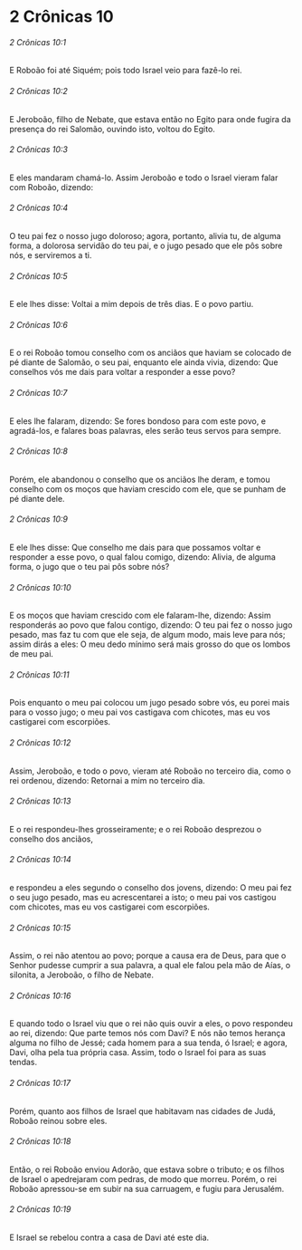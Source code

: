# 2 Crônicas 10

###### 2 Crônicas 10:1

E Roboão foi até Siquém; pois todo Israel veio para fazê-lo rei.

###### 2 Crônicas 10:2

E Jeroboão, filho de Nebate, que estava então no Egito para onde fugira da presença do rei Salomão, ouvindo isto, voltou do Egito.

###### 2 Crônicas 10:3

E eles mandaram chamá-lo. Assim Jeroboão e todo o Israel vieram falar com Roboão, dizendo:

###### 2 Crônicas 10:4

O teu pai fez o nosso jugo doloroso; agora, portanto, alivia tu, de alguma forma, a dolorosa servidão do teu pai, e o jugo pesado que ele pôs sobre nós, e serviremos a ti.

###### 2 Crônicas 10:5

E ele lhes disse: Voltai a mim depois de três dias. E o povo partiu.

###### 2 Crônicas 10:6

E o rei Roboão tomou conselho com os anciãos que haviam se colocado de pé diante de Salomão, o seu pai, enquanto ele ainda vivia, dizendo: Que conselhos vós me dais para voltar a responder a esse povo?

###### 2 Crônicas 10:7

E eles lhe falaram, dizendo: Se fores bondoso para com este povo, e agradá-los, e falares boas palavras, eles serão teus servos para sempre.

###### 2 Crônicas 10:8

Porém, ele abandonou o conselho que os anciãos lhe deram, e tomou conselho com os moços que haviam crescido com ele, que se punham de pé diante dele.

###### 2 Crônicas 10:9

E ele lhes disse: Que conselho me dais para que possamos voltar e responder a esse povo, o qual falou comigo, dizendo: Alivia, de alguma forma, o jugo que o teu pai pôs sobre nós?

###### 2 Crônicas 10:10

E os moços que haviam crescido com ele falaram-lhe, dizendo: Assim responderás ao povo que falou contigo, dizendo: O teu pai fez o nosso jugo pesado, mas faz tu com que ele seja, de algum modo, mais leve para nós; assim dirás a eles: O meu dedo mínimo será mais grosso do que os lombos de meu pai.

###### 2 Crônicas 10:11

Pois enquanto o meu pai colocou um jugo pesado sobre vós, eu porei mais para o vosso jugo; o meu pai vos castigava com chicotes, mas eu vos castigarei com escorpiões.

###### 2 Crônicas 10:12

Assim, Jeroboão, e todo o povo, vieram até Roboão no terceiro dia, como o rei ordenou, dizendo: Retornai a mim no terceiro dia.

###### 2 Crônicas 10:13

E o rei respondeu-lhes grosseiramente; e o rei Roboão desprezou o conselho dos anciãos,

###### 2 Crônicas 10:14

e respondeu a eles segundo o conselho dos jovens, dizendo: O meu pai fez o seu jugo pesado, mas eu acrescentarei a isto; o meu pai vos castigou com chicotes, mas eu vos castigarei com escorpiões.

###### 2 Crônicas 10:15

Assim, o rei não atentou ao povo; porque a causa era de Deus, para que o Senhor pudesse cumprir a sua palavra, a qual ele falou pela mão de Aías, o silonita, a Jeroboão, o filho de Nebate.

###### 2 Crônicas 10:16

E quando todo o Israel viu que o rei não quis ouvir a eles, o povo respondeu ao rei, dizendo: Que parte temos nós com Davi? E nós não temos herança alguma no filho de Jessé; cada homem para a sua tenda, ó Israel; e agora, Davi, olha pela tua própria casa. Assim, todo o Israel foi para as suas tendas.

###### 2 Crônicas 10:17

Porém, quanto aos filhos de Israel que habitavam nas cidades de Judá, Roboão reinou sobre eles.

###### 2 Crônicas 10:18

Então, o rei Roboão enviou Adorão, que estava sobre o tributo; e os filhos de Israel o apedrejaram com pedras, de modo que morreu. Porém, o rei Roboão apressou-se em subir na sua carruagem, e fugiu para Jerusalém.

###### 2 Crônicas 10:19

E Israel se rebelou contra a casa de Davi até este dia.

